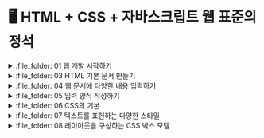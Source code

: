 # 🖥️ HTML + CSS + 자바스크립트 웹 표준의 정석

<details>
<summary> :file_folder: 01 웹 개발 시작하기 </summary>
<div markdown="1">

#### 🔖 [01 웹 개발 시작하기](https://github.com/Seonghyun-Park/Web/blob/main/01%20웹%20개발%20시작하기.md)

</div>
</details>

<details>
<summary> :file_folder: 03 HTML 기본 문서 만들기 </summary>
<div markdown="1">

#### 🔖 [03 HTML 기본 문서 만들기](https://github.com/Seonghyun-Park/Web/blob/main/03%20HTML%20기본문서%20만들기.md)

</div>
</details>

<details>
<summary> :file_folder: 04 웹 문서에 다양한 내용 입력하기 </summary>
<div markdown="1">

#### 🔖 [04-1 텍스트 입력하기](https://github.com/Seonghyun-Park/Web/blob/main/04-1%20텍스트%20입력하기.md)

#### 🔖 [04-2 목록 만들기](https://github.com/Seonghyun-Park/Web/blob/main/04-2%20목록%20만들기.md)

#### 🔖 [04-3 표 만들기](https://github.com/Seonghyun-Park/Web/blob/main/04-3%20표%20만들기.md)

#### 🔖 [04-4 이미지 삽입하기](https://github.com/Seonghyun-Park/Web/blob/main/04-4%20이미지%20삽입하기.md)

#### 🔖 [04-5 오디오와 비디오 삽입하기](https://github.com/Seonghyun-Park/Web/blob/main/04-5%20오디오와%20비디오%20삽입하기.md)

#### 🔖 [04-6 하이퍼링크 삽입하기](https://github.com/Seonghyun-Park/Web/blob/main/04-6%20하이퍼링크%20삽입하기.md)

#### 🔖 [04-7 마무리 문제](https://github.com/Seonghyun-Park/Web/blob/main/04-7%20마무리%20문제.md)

</div>
</details>

<details>
<summary> :file_folder: 05 입력 양식 작성하기 </summary>
<div markdown="1">

#### 🔖 [05-1 폼 삽입하기](https://github.com/Seonghyun-Park/Web/blob/main/05-1%20폼%20삽입하기.md)

#### 🔖 [05-2 사용자 입력을 위한 input 태그](https://github.com/Seonghyun-Park/Web/blob/main/05-2%20사용자%20입력을%20위한%20input%20태그.md)

#### 🔖 [05-3 input 태그의 주요 속성](https://github.com/Seonghyun-Park/Web/blob/main/05-3%20input%20태그의%20주요%20속성.md)

#### 🔖 [05-4 폼에서 사용하는 여러가지 태그](https://github.com/Seonghyun-Park/Web/blob/main/05-4%20폼에서%20사용하는%20여러가지%20태그.md)

#### 🔖 [05-5 마무리 문제](https://github.com/Seonghyun-Park/Web/blob/main/05-5%20마무리%20문제.md)

</div>
</details>

<details>
<summary> :file_folder: 06 CSS의 기본 </summary>
<div markdown="1">

#### 🔖 [06-1 웹 문서에 디자인 입히기](https://github.com/Seonghyun-Park/Web/blob/main/06-1%20웹%20문서에%20디자인%20입히기.md)

#### 🔖 [06-2 스타일과 스타일 시트](https://github.com/Seonghyun-Park/Web/blob/main/06-2%20스타일과%20스타일시트.md)

#### 🔖 [06-3 CSS 기본 선택자 알아보기](https://github.com/Seonghyun-Park/Web/blob/main/06-3%20CSS%20기본%20선택자%20알아보기.md)

#### 🔖 [06-4 캐스케이딩 스타일 시트 알아보기](https://github.com/Seonghyun-Park/Web/blob/main/06-4%20캐스케이딩%20스타일%20시트%20알아보기.md)

#### 🔖 [06-5 마무리 문제](https://github.com/Seonghyun-Park/Web/blob/main/06-5%20마무리문제.md)

</div>
</details>

<details>
<summary> :file_folder: 07 텍스트를 표현하는 다양한 스타일 </summary>
<div markdown="1">

#### 🔖 [07-1 글꼴 관련 스타일](https://github.com/Seonghyun-Park/Web/blob/main/07-1%20글꼴%20관련%20스타일.md)

#### 🔖 [07-2 웹 폰트 사용하기](https://github.com/Seonghyun-Park/Web/blob/main/07-2%20웹%20폰트%20사용하기.md)

#### 🔖 [07-3 텍스트 관련 스타일](https://github.com/Seonghyun-Park/Web/blob/main/07-3%20텍스트%20관련%20스타일.md)

#### 🔖 [07-4 목록 스타일](https://github.com/Seonghyun-Park/Web/blob/main/07-4%20목록%20스타일.md)

#### 🔖 [07-5 표 스타일](https://github.com/Seonghyun-Park/Web/blob/main/07-5%20표%20스타일.md)

#### 🔖 [07-6 마무리 문제](https://github.com/Seonghyun-Park/Web/blob/main/07-6%20마무리문제.md)

</div>
</details>

<details>
<summary> :file_folder: 08 레이아웃을 구성하는 CSS 박스 모델 </summary>
<div markdown="1">

#### 🔖 [08-1 CSS와 박스 모델](https://github.com/Seonghyun-Park/Web/blob/main/08-1%20CSS와%20박스모델.md)

#### 🔖 [08-2 테두리 스타일 지정하기](https://github.com/Seonghyun-Park/Web/blob/main/08-2%20테두리%20스타일%20지정하기.md)

</div>
</details>

